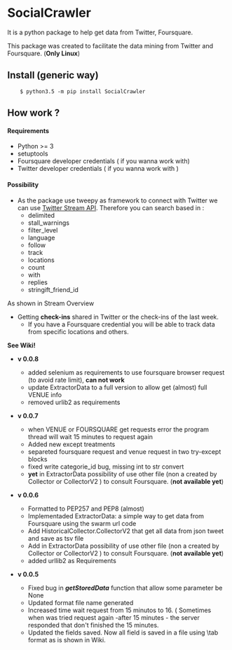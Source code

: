 # SocialCrawler
It is a python package to help get data from Twitter, Foursquare.

This package was created to facilitate the data mining from Twitter and Foursquare. (**Only Linux**)

## Install (generic way)

```shell
	$ python3.5 -m pip install SocialCrawler
```

## How work ?

#### Requirements

 - Python >= 3 
 - setuptools
 - Foursquare developer  credentials ( if you wanna work with)
 - Twitter developer credentials ( if you wanna work with )


#### Possibility

 - As the package use tweepy as framework to connect with Twitter we can use [Twitter Stream API](https://dev.twitter.com/streaming/overview). Therefore you can search based in :
    -  delimited
    -  stall_warnings
    -  filter_level
    -  language
    -  follow
    -  track
    -  locations
    -  count
    -  with
    -  replies
    -  stringift_friend_id


As shown in Stream Overview

- Getting **check-ins** shared in Twitter or the check-ins of the last week.
    -  If you have a Foursquare credential you will be able to track data from specific locations and others. 

**See Wiki!**

- **v 0.0.8**
    - added selenium as requirements to use foursquare browser request (to avoid rate limit), **can not work**
    - update ExtractorData to a full version to allow get (almost) full VENUE info
    - removed urlib2 as requirements

    
- **v 0.0.7**
    - when VENUE or FOURSQUARE get requests error the program thread will wait 15 minutes to request again
    - Added new except treatments 
    - separeted foursquare request and venue request in two try-except blocks
    - fixed write categorie_id bug, missing int to str convert
    - **yet** in ExtractorData possibility of use other file (non a created by Collector or CollectorV2 ) to consult
    Foursquare. (**not available yet**)
    

- **v 0.0.6**
	- Formatted to PEP257 and PEP8 (almost)
	- Implementaded ExtractorData: a simple way to get data from Foursquare using the swarm url code
	- Add  HistoricalCollector.CollectorV2 that get all data from json tweet and save as tsv file
    - Add in ExtractorData possibility of use other file (non a created by Collector or CollectorV2 ) to consult
    Foursquare. (**not available yet**)
    - added urllib2 as Requirements


- **v 0.0.5**
	- Fixed bug in ***getStoredData*** function that allow some parameter be None
	- Updated format file name generated 
	- Increased time wait request from 15 minutos to 16. ( Sometimes when was tried request again -after 15 minutes - the server responded that don't finished the 15 minutes.
	- Updated the fields saved. Now all field is saved in a file using \tab format as is shown in Wiki.
